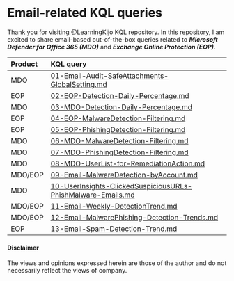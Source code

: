 # Email-related KQL queries
Thank you for visiting @LearningKijo KQL repository. 
In this repository, I am excited to share email-based out-of-the-box queries related to ***Microsoft Defender for Office 365 (MDO)*** and ***Exchange Online Protection (EOP)***.

| Product | KQL query |
|:--------|:----------|
| MDO     | [01-Email-Audit-SafeAttachments-GlobalSetting.md](https://github.com/LearningKijo/KQL/blob/main/KQL-XDR-Hunting/Email-Microsoft-Defender-for-Office365/MDO-EOP-Query-Repository/01-Email-Audit-SafeAttachments-GlobalSetting.md) |
| EOP     | [02-EOP-Detection-Daily-Percentage.md](https://github.com/LearningKijo/KQL/blob/main/KQL-XDR-Hunting/Email-Microsoft-Defender-for-Office365/MDO-EOP-Query-Repository/02-EOP-Detection-Daily-Percentage.md) |
| MDO     | [03-MDO-Detection-Daily-Percentage.md](https://github.com/LearningKijo/KQL/blob/main/KQL-XDR-Hunting/Email-Microsoft-Defender-for-Office365/MDO-EOP-Query-Repository/03-MDO-Detection-Daily-Percentage.md) |
| EOP     | [04-EOP-MalwareDetection-Filtering.md](https://github.com/LearningKijo/KQL/blob/main/KQL-XDR-Hunting/Email-Microsoft-Defender-for-Office365/MDO-EOP-Query-Repository/04-EOP-MalwareDetection-Filtering.md) |
| EOP     | [05-EOP-PhishingDetection-Filtering.md](https://github.com/LearningKijo/KQL/blob/main/KQL-XDR-Hunting/Email-Microsoft-Defender-for-Office365/MDO-EOP-Query-Repository/05-EOP-PhishingDetection-Filtering.md) |
| MDO     | [06-MDO-MalwareDetection-Filtering.md](https://github.com/LearningKijo/KQL/blob/main/KQL-XDR-Hunting/Email-Microsoft-Defender-for-Office365/MDO-EOP-Query-Repository/06-MDO-MalwareDetection-Filtering.md) |
| MDO     | [07-MDO-PhishingDetection-Filtering.md](https://github.com/LearningKijo/KQL/blob/main/KQL-XDR-Hunting/Email-Microsoft-Defender-for-Office365/MDO-EOP-Query-Repository/07-MDO-PhishingDetection-Filtering.md) |
| MDO     | [08-MDO-UserList-for-RemediationAction.md](https://github.com/LearningKijo/KQL/blob/main/KQL-XDR-Hunting/Email-Microsoft-Defender-for-Office365/MDO-EOP-Query-Repository/08-MDO-UserList-for-RemediationAction.md) |
| MDO/EOP | [09-Email-MalwareDetection-byAccount.md](https://github.com/LearningKijo/KQL/blob/main/KQL-XDR-Hunting/Email-Microsoft-Defender-for-Office365/MDO-EOP-Query-Repository/09-Email-MalwareDetection-byAccount.md) |
| MDO     | [10-UserInsights-ClickedSuspiciousURLs-PhishMalware-Emails.md](https://github.com/LearningKijo/KQL/blob/main/KQL-XDR-Hunting/Email-Microsoft-Defender-for-Office365/MDO-EOP-Query-Repository/10-UserInsights-ClickedSuspiciousURLs-PhishMalware-Emails.md) |
| MDO/EOP | [11-Email-Weekly-DetectionTrend.md](https://github.com/LearningKijo/KQL/blob/main/KQL-XDR-Hunting/Email-Microsoft-Defender-for-Office365/MDO-EOP-Query-Repository/11-Email-Weekly-DetectionTrend.md) |
| MDO/EOP | [12-Email-MalwarePhishing-Detection-Trends.md](https://github.com/LearningKijo/KQL/blob/main/KQL-XDR-Hunting/Email-Microsoft-Defender-for-Office365/MDO-EOP-Query-Repository/12-Email-MalwarePhishing-Detection-Trends.md) |
| EOP     | [13-Email-Spam-Detection-Trend.md](https://github.com/LearningKijo/KQL/blob/main/KQL-XDR-Hunting/Email-Microsoft-Defender-for-Office365/MDO-EOP-Query-Repository/13-Email-Spam-Detection-Trend.md) |



#### Disclaimer
The views and opinions expressed herein are those of the author and do not necessarily reflect the views of company.
